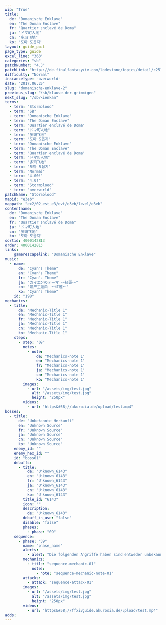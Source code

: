```yaml
---
wip: "True"
title:
  de: "Domanische Enklave"
  en: "The Doman Enclave"
  fr: "Quartier enclavé de Doma"
  ja: "ドマ町人地"
  cn: "多玛飞地"
  ko: "도마 도읍지"
layout: guide_post
page_type: guide
excel_line: "363"
categories: "sb"
patchNumber: "4.0"
patchLink: "https://de.finalfantasyxiv.com/lodestone/topics/detail/c2519c232d02fc2394c3830faa364611cd4e610c"
difficulty: "Normal"
instanceType: "overworld"
date: "2017.06.20"
slug: "domanische-enklave-2"
previous_slug: "/sb/klause-der-grimmigen"
next_slug: "/sb/kienkan"
terms:
  - term: "Stormblood"
  - term: "SB"
  - term: "Domanische Enklave"
  - term: "The Doman Enclave"
  - term: "Quartier enclavé de Doma"
  - term: "ドマ町人地"
  - term: "多玛飞地"
  - term: "도마 도읍지"
  - term: "Domanische Enklave"
  - term: "The Doman Enclave"
  - term: "Quartier enclavé de Doma"
  - term: "ドマ町人地"
  - term: "多玛飞地"
  - term: "도마 도읍지"
  - term: "Normal"
  - term: "4.00!"
  - term: "4.0!"
  - term: "Stormblood"
  - term: "overworld"
patchName: "Stormblood"
mapid: "e3eb"
mappath: "ex2/02_est_e3/evt/e3eb/level/e3eb"
contentname:
  de: "Domanische Enklave"
  en: "The Doman Enclave"
  fr: "Quartier enclavé de Doma"
  ja: "ドマ町人地"
  cn: "多玛飞地"
  ko: "도마 도읍지"
sortid: 4000142813
order: 4000142813
links:
    gamerescapelink: "Domanische Enklave"
music:
  - name:
      de: "Cyan's Theme"
      en: "Cyan's Theme"
      fr: "Cyan's Theme"
      ja: "カイエンのテーマ ～紅蓮～"
      cn: "凯严主题曲　～红莲～"
      ko: "Cyan's Theme"
    id: "198"
mechanics:
  - title:
      de: "Mechanic-Title 1"
      en: "Mechanic-Title 1"
      fr: "Mechanic-Title 1"
      ja: "Mechanic-Title 1"
      cn: "Mechanic-Title 1"
      ko: "Mechanic-Title 1"
    steps:
      - step: "09"
        notes:
          - note:
              de: "Mechanics-note 1"
              en: "Mechanics-note 1"
              fr: "Mechanics-note 1"
              ja: "Mechanics-note 1"
              cn: "Mechanics-note 1"
              ko: "Mechanics-note 1"
        images:
          - url: "/assets/img/test.jpg"
            alt: "/assets/img/test.jpg"
            height: "250px"
        videos:
          - url: "https&#58;//akurosia.de/upload/test.mp4"
bosses:
  - title:
      de: "Unbekannte Herkunft"
      en: "Unknown Source"
      fr: "Unknown Source"
      ja: "Unknown Source"
      cn: "Unknown Source"
      ko: "Unknown Source"
    enemy_id: ""
    enemy_hex_id: ""
    id: "boss01"
    debuffs:
      - title:
          de: "Unknown_6143"
          en: "Unknown_6143"
          fr: "Unknown_6143"
          ja: "Unknown_6143"
          cn: "Unknown_6143"
          ko: "Unknown_6143"
        title_id: "6143"
        icon: ""
        description:
          de: "Unknown_6143"
        debuff_in_use: "false"
        disable: "false"
        phases:
          - phase: "09"
    sequence:
      - phase: "09"
        name: "phase_name"
        alerts:
          - alert: "Die folgenden Angriffe haben sind entweder unbekannt oder haben keine klare Herkunft"
        mechanics:
          - title: "sequence-mechanic-01"
            notes:
              - note: "sequence-mechanic-note-01"
        attacks:
          - attack: "sequence-attack-01"
        images:
          - url: "/assets/img/test.jpg"
            alt: "/assets/img/test.jpg"
            height: "250px"
        videos:
          - url: "https&#58;//ffxivguide.akurosia.de/upload/test.mp4"
adds:
---
```

